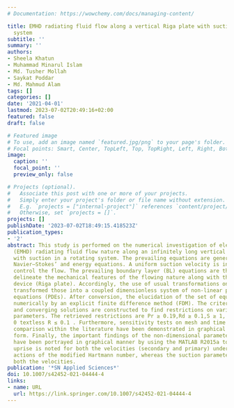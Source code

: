 ```yaml
---
# Documentation: https://wowchemy.com/docs/managing-content/

title: EMHD radiating fluid flow along a vertical Riga plate with suction in a rotating
  system
subtitle: ''
summary: ''
authors:
- Sheela Khatun
- Muhammad Minarul Islam
- Md. Tusher Mollah
- Saykat Poddar
- Md. Mahmud Alam
tags: []
categories: []
date: '2021-04-01'
lastmod: 2023-07-02T20:49:16+02:00
featured: false
draft: false

# Featured image
# To use, add an image named `featured.jpg/png` to your page's folder.
# Focal points: Smart, Center, TopLeft, Top, TopRight, Left, Right, BottomLeft, Bottom, BottomRight.
image:
  caption: ''
  focal_point: ''
  preview_only: false

# Projects (optional).
#   Associate this post with one or more of your projects.
#   Simply enter your project's folder or file name without extension.
#   E.g. `projects = ["internal-project"]` references `content/project/deep-learning/index.md`.
#   Otherwise, set `projects = []`.
projects: []
publishDate: '2023-07-02T18:49:15.418523Z'
publication_types:
- '2'
abstract: This study is performed on the numerical investigation of electro-magnetohydrodynamic
  (EMHD) radiating fluid flow nature along an infinitely long vertical Riga plate
  with suction in a rotating system. The prevailing equations are generated from the
  Navier–Stokes’ and energy equations. A uniform suction velocity is introduced to
  control the flow. The prevailing boundary layer (BL) equations are the stuff to
  delineate the mechanical features of the flowing nature along with the electromagnetic
  device (Riga plate). Accordingly, the use of usual transformations on the equations
  transformed those into a coupled dimensionless system of non-linear partial differential
  equations (PDEs). After conversion, the elucidation of the set of equations is conducted
  numerically by an explicit finite difference method (FDM). The criteria for stable
  and converging solutions are constructed to find restrictions on various non-dimensional
  parameters. The retrieved restrictions are Pr ≥ 0.19,Rd ≥ 0.1,S ≥ 1, Ec = 0.01and
  0 textless R ≤ 0.1 . Furthermore, sensitivity tests on mesh and time as well as
  comparison within the literature have been demonstrated in graphical and tabular
  form. Finally, the important findings of the non-dimensional parameters influences
  have been portrayed in graphical manner by using the MATLAB R2015a tool. A substantial
  uprise is noted for both the velocities (secondary and primary) under the rising
  actions of the modified Hartmann number, whereas the suction parameter suppresses
  both the velocities.
publication: '*SN Applied Sciences*'
doi: 10.1007/s42452-021-04444-4
links:
- name: URL
  url: https://link.springer.com/10.1007/s42452-021-04444-4
---
```

